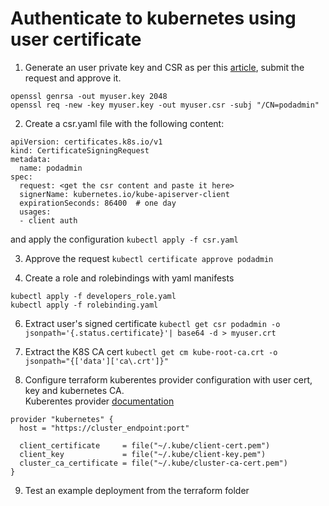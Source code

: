 # Authenticate to kubernetes using user certificate

1. Generate an user private key and CSR as per this [article](https://kubernetes.io/docs/reference/access-authn-authz/certificate-signing-requests/#normal-user), submit the request and approve it. <br>
```
openssl genrsa -out myuser.key 2048
openssl req -new -key myuser.key -out myuser.csr -subj "/CN=podadmin"
```
2. Create a csr.yaml file with the following content:
```
apiVersion: certificates.k8s.io/v1
kind: CertificateSigningRequest
metadata:
  name: podadmin
spec:
  request: <get the csr content and paste it here>
  signerName: kubernetes.io/kube-apiserver-client
  expirationSeconds: 86400  # one day
  usages:
  - client auth
```
and apply the configuration `kubectl apply -f csr.yaml` <br>

3. Approve the request `kubectl certificate approve podadmin` <br>

4. Create a role and rolebindings with yaml manifests <br>
```
kubectl apply -f developers_role.yaml
kubectl apply -f rolebinding.yaml
```
6. Extract user's signed certificate `kubectl get csr podadmin -o jsonpath='{.status.certificate}'| base64 -d > myuser.crt` <br>

7. Extract the K8S CA cert `kubectl get cm kube-root-ca.crt -o jsonpath="{['data']['ca\.crt']}"` <br>

8. Configure terraform kuberentes provider configuration with user cert, key and kubernetes CA. <br>
Kuberentes provider [documentation](https://registry.terraform.io/providers/hashicorp/kubernetes/latest/docs#credentials-config)
```
provider "kubernetes" {
  host = "https://cluster_endpoint:port"

  client_certificate     = file("~/.kube/client-cert.pem")
  client_key             = file("~/.kube/client-key.pem")
  cluster_ca_certificate = file("~/.kube/cluster-ca-cert.pem")
}
```

9. Test an example deployment from the terraform folder
